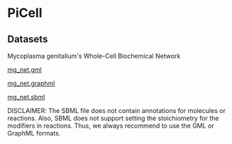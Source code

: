 # PiCell


## Datasets

Mycoplasma genitalium's Whole-Cell Biochemical Network

[mg_net.gml](https://drive.google.com/open?id=1P14XxudtrIhx-xTI09qRWURSQlb-zscS)

[mg_net.graphml](https://drive.google.com/open?id=1W5AJYs7RuqSmYDIjiSgdNqOhIl7u3ahl)

[mg_net.sbml](https://drive.google.com/open?id=1wHfaA_An8GJ5nP5y5y5iPJevj0w-CfkM)


DISCLAIMER: The SBML file does not contain annotations for molecules or reactions. Also, SBML does not support setting the stoichiometry for the modifiers in reactions. Thus, we always recommend to use the GML or GraphML formats.
